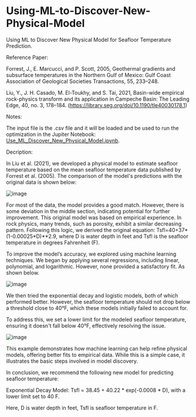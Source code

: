 # Using-ML-to-Discover-New-Physical-Model

Using ML to Discover New Physical Model for Seafloor Temperature Prediction.

Reference Paper:

Forrest, J., E. Marcucci, and P. Scott, 2005, Geothermal gradients and  subsurface temperatures in the Northern Gulf of Mexico: Gulf Coast  Association of Geological Societies Transactions, 55, 233–248. 

Liu, Y., J. H. Casado, M. El-Toukhy, and S. Tai, 2021, Basin-wide  empirical rock-physics transform and its application in Campeche  Basin: The Leading Edge, 40, no. 3, 178–184. (https://library.seg.org/doi/10.1190/tle40030178.1)

Notes:

The input file is the .csv file and it will be loaded and be used to run the optimization in the Jupiter Notebook: [Use_ML_Discover_New_Physical_Model.ipynb](/Use_ML_Discover_New_Physical_Model.ipynb).

Decription:

In Liu et al. (2021), we developed a physical model to estimate seafloor temperature based on the mean seafloor temperature data published by Forrest et al. (2005). The comparison of the model's predictions with the original data is shown below:

![image](https://github.com/user-attachments/assets/1961c89c-204d-4be9-9b06-1164108e7629)

For most of the data, the model provides a good match. However, there is some deviation in the middle section, indicating potential for further improvement. This original model was based on empirical experience. In rock physics, many trends, such as porosity, exhibit a similar decreasing pattern. Following this logic, we derived the original equation: Tsfl=40+37*(1-0.00025*D)**2.9, where D is water depth in feet and Tsfl is the seafloor temperature in degrees Fahrenheit (F).

To improve the model’s accuracy, we explored using machine learning techniques. We began by applying several regressions, including linear, polynomial, and logarithmic. However, none provided a satisfactory fit. As shown below.

![image](https://github.com/user-attachments/assets/9a65bd4d-35e9-4dda-a818-613d9552c2fb)

We then tried the exponential decay and logistic models, both of which performed better. However, the seafloor temperature should not drop below a threshold close to 40°F, which these models initially failed to account for.

To address this, we set a lower limit for the modeled seafloor temperature, ensuring it doesn't fall below 40°F, effectively resolving the issue.

![image](https://github.com/user-attachments/assets/50227782-b9ae-4b94-8939-7ef8f57a9bb1)

This example demonstrates how machine learning can help refine physical models, offering better fits to empirical data. While this is a simple case, it illustrates the basic steps involved in model discovery.

In conclusion, we recommend the following new model for predicting seafloor temperature:

Exponential Decay Model: Tsfl = 38.45 + 40.22 * exp(-0.0008 * D),
with a lower limit set to 40 F.

Here, D is water depth in feet, Tsfl is seafloor temperature in F.
